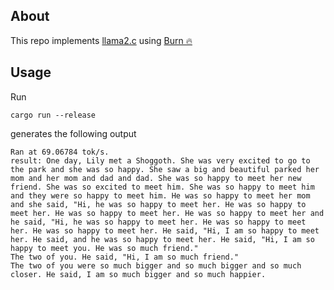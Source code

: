 ## About 

This repo implements [llama2.c](https://github.com/karpathy/llama2.c) using [Burn 🔥](https://github.com/tracel-ai/burn) 

## Usage 

Run 

```
cargo run --release
```

generates the following output

```
Ran at 69.06784 tok/s.
result: One day, Lily met a Shoggoth. She was very excited to go to the park and she was so happy. She saw a big and beautiful parked her mom and her mom and dad and dad. She was so happy to meet her new friend. She was so excited to meet him. She was so happy to meet him and they were so happy to meet him. He was so happy to meet her mom and she said, "Hi, he was so happy to meet her. He was so happy to meet her. He was so happy to meet her. He was so happy to meet her and he said, "Hi, he was so happy to meet her. He was so happy to meet her. He was so happy to meet her. He said, "Hi, I am so happy to meet her. He said, and he was so happy to meet her. He said, "Hi, I am so happy to meet you. He was so much friend."
The two of you. He said, "Hi, I am so much friend."
The two of you were so much bigger and so much bigger and so much closer. He said, I am so much bigger and so much happier.
```

